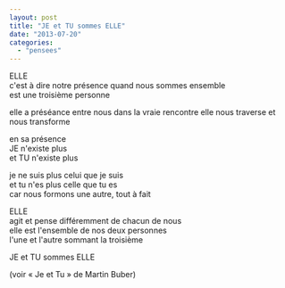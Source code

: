 ```yaml
---
layout: post
title: "JE et TU sommes ELLE"
date: "2013-07-20"
categories: 
  - "pensees"
---
```


ELLE  
c'est à dire notre présence quand nous sommes ensemble  
est une troisième personne

elle a préséance entre nous dans la vraie rencontre 
elle nous traverse et nous transforme

en sa présence  
JE n'existe plus  
et TU n'existe plus 

je ne suis plus celui que je suis  
et tu n'es plus celle que tu es  
car nous formons une autre, tout à fait

ELLE  
agit et pense différemment de chacun de nous  
elle est l'ensemble de nos deux personnes  
l'une et l'autre sommant la troisième

JE et TU sommes ELLE

(voir « Je et Tu » de Martin Buber)
